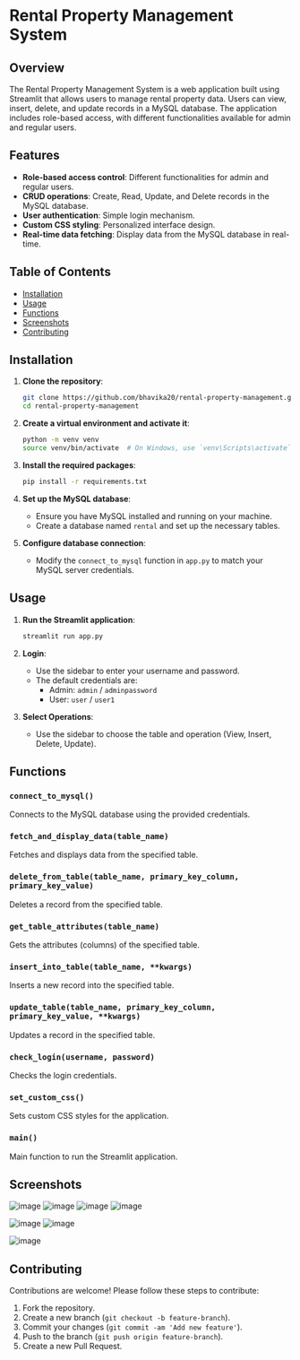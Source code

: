 # Rental Property Management System

## Overview

The Rental Property Management System is a web application built using Streamlit that allows users to manage rental property data. Users can view, insert, delete, and update records in a MySQL database. The application includes role-based access, with different functionalities available for admin and regular users.

## Features

- **Role-based access control**: Different functionalities for admin and regular users.
- **CRUD operations**: Create, Read, Update, and Delete records in the MySQL database.
- **User authentication**: Simple login mechanism.
- **Custom CSS styling**: Personalized interface design.
- **Real-time data fetching**: Display data from the MySQL database in real-time.

## Table of Contents

- [Installation](#installation)
- [Usage](#usage)
- [Functions](#functions)
- [Screenshots](#screenshots)
- [Contributing](#contributing)


## Installation

1. **Clone the repository**:
   ```sh
   git clone https://github.com/bhavika20/rental-property-management.git
   cd rental-property-management
   ```

2. **Create a virtual environment and activate it**:
   ```sh
   python -m venv venv
   source venv/bin/activate  # On Windows, use `venv\Scripts\activate`
   ```

3. **Install the required packages**:
   ```sh
   pip install -r requirements.txt
   ```

4. **Set up the MySQL database**:
   - Ensure you have MySQL installed and running on your machine.
   - Create a database named `rental` and set up the necessary tables.

5. **Configure database connection**:
   - Modify the `connect_to_mysql` function in `app.py` to match your MySQL server credentials.

## Usage

1. **Run the Streamlit application**:
   ```sh
   streamlit run app.py
   ```

2. **Login**:
   - Use the sidebar to enter your username and password.
   - The default credentials are:
     - Admin: `admin` / `adminpassword`
     - User: `user` / `user1`

3. **Select Operations**:
   - Use the sidebar to choose the table and operation (View, Insert, Delete, Update).

## Functions

### `connect_to_mysql()`
Connects to the MySQL database using the provided credentials.

### `fetch_and_display_data(table_name)`
Fetches and displays data from the specified table.

### `delete_from_table(table_name, primary_key_column, primary_key_value)`
Deletes a record from the specified table.

### `get_table_attributes(table_name)`
Gets the attributes (columns) of the specified table.

### `insert_into_table(table_name, **kwargs)`
Inserts a new record into the specified table.

### `update_table(table_name, primary_key_column, primary_key_value, **kwargs)`
Updates a record in the specified table.

### `check_login(username, password)`
Checks the login credentials.

### `set_custom_css()`
Sets custom CSS styles for the application.

### `main()`
Main function to run the Streamlit application.

## Screenshots

![image](https://github.com/bhavikamaini20/Rental-property-management-system/assets/121393411/dfba09aa-543d-4246-b170-3b8293c67a20)
![image](https://github.com/bhavikamaini20/Rental-property-management-system/assets/121393411/13bf3b49-1d83-47fa-9607-ee4a9fb81c61)
![image](https://github.com/bhavikamaini20/Rental-property-management-system/assets/121393411/2240ad4c-06af-4680-b56d-954b5ee94a05)
![image](https://github.com/bhavikamaini20/Rental-property-management-system/assets/121393411/c8c19c2e-5776-4948-89a9-a090e9527ef0)

![image](https://github.com/bhavikamaini20/Rental-property-management-system/assets/121393411/cfa9792d-d3b9-43ee-9f8b-b8b1b1d87fbb)
![image](https://github.com/bhavikamaini20/Rental-property-management-system/assets/121393411/953fc344-4e22-4ef3-b9b3-d41dc8e519c5)

![image](https://github.com/bhavikamaini20/Rental-property-management-system/assets/121393411/8af688f6-84fe-4bbe-a304-022addc5f86b)


## Contributing

Contributions are welcome! Please follow these steps to contribute:

1. Fork the repository.
2. Create a new branch (`git checkout -b feature-branch`).
3. Commit your changes (`git commit -am 'Add new feature'`).
4. Push to the branch (`git push origin feature-branch`).
5. Create a new Pull Request.

